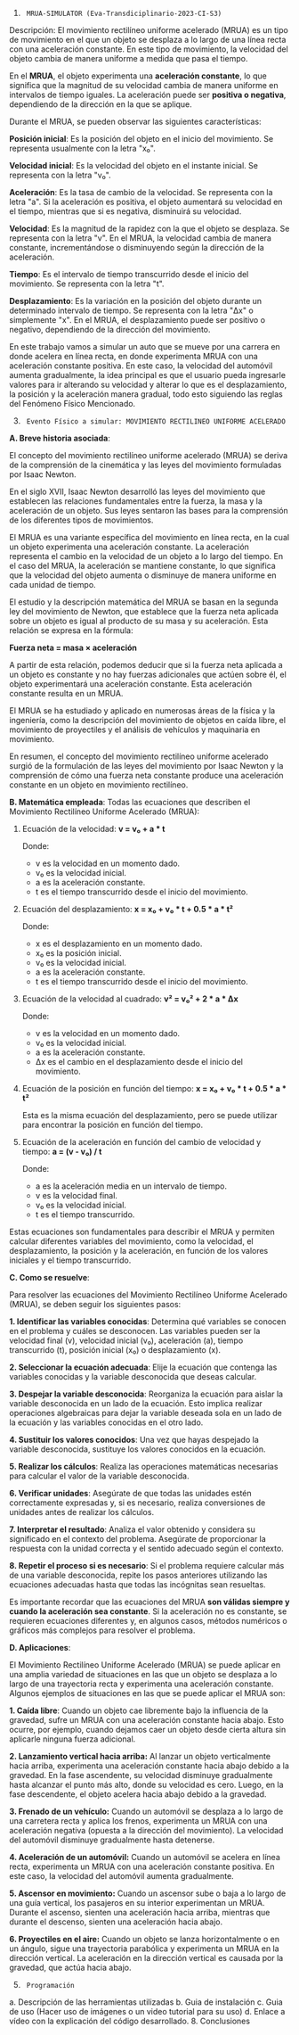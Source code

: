 1.      MRUA-SIMULATOR (Eva-Transdiciplinario-2023-CI-S3)
Descripción: El movimiento rectilíneo uniforme acelerado (MRUA) es un tipo de movimiento en el que un objeto se desplaza a lo largo de una línea recta con una aceleración constante. En este tipo de movimiento, la velocidad del objeto cambia de manera uniforme a medida que pasa el tiempo.


En el **MRUA**, el objeto experimenta una **aceleración constante**, lo que significa que la magnitud de su velocidad cambia de manera uniforme en intervalos de tiempo iguales. La aceleración puede ser **positiva o negativa**, dependiendo de la dirección en la que se aplique.

Durante el MRUA, se pueden observar las siguientes características:

**Posición inicial**: Es la posición del objeto en el inicio del movimiento. Se representa usualmente con la letra "x₀".

**Velocidad inicial**: Es la velocidad del objeto en el instante inicial. Se representa con la letra "v₀".
    
**Aceleración**: Es la tasa de cambio de la velocidad. Se representa con la letra "a". Si la aceleración es positiva, el objeto aumentará su velocidad en el tiempo, mientras que si es negativa, disminuirá su velocidad.
    
**Velocidad**: Es la magnitud de la rapidez con la que el objeto se desplaza. Se representa con la letra "v". En el MRUA, la velocidad cambia de manera constante, incrementándose o disminuyendo según la dirección de la aceleración.
    
**Tiempo**: Es el intervalo de tiempo transcurrido desde el inicio del movimiento. Se representa con la letra "t".
    
 **Desplazamiento**: Es la variación en la posición del objeto durante un determinado intervalo de tiempo. Se representa con la letra "Δx" o simplemente "x". En el MRUA, el desplazamiento puede ser positivo o negativo, dependiendo de la dirección del movimiento.

En este trabajo vamos a simular un auto que se mueve por una carrera en donde acelera en línea recta, en donde experimenta MRUA con una aceleración constante positiva. En este caso, la velocidad del automóvil aumenta gradualmente, la idea principal es que el usuario pueda ingresarle valores para ir alterando su velocidad y alterar lo que es el desplazamiento, la posición y la aceleración manera gradual, todo esto siguiendo las reglas del Fenómeno Físico Mencionado.

3.      Evento Físico a simular: MOVIMIENTO RECTILINEO UNIFORME ACELERADO

**A.      Breve historia asociada**:

El concepto del movimiento rectilíneo uniforme acelerado (MRUA) se deriva de la comprensión de la cinemática y las leyes del movimiento formuladas por Isaac Newton.

En el siglo XVII, Isaac Newton desarrolló las leyes del movimiento que establecen las relaciones fundamentales entre la fuerza, la masa y la aceleración de un objeto. Sus leyes sentaron las bases para la comprensión de los diferentes tipos de movimientos.

El MRUA es una variante específica del movimiento en línea recta, en la cual un objeto experimenta una aceleración constante. La aceleración representa el cambio en la velocidad de un objeto a lo largo del tiempo. En el caso del MRUA, la aceleración se mantiene constante, lo que significa que la velocidad del objeto aumenta o disminuye de manera uniforme en cada unidad de tiempo.

El estudio y la descripción matemática del MRUA se basan en la segunda ley del movimiento de Newton, que establece que la fuerza neta aplicada sobre un objeto es igual al producto de su masa y su aceleración. Esta relación se expresa en la fórmula:

**Fuerza neta = masa × aceleración**

A partir de esta relación, podemos deducir que si la fuerza neta aplicada a un objeto es constante y no hay fuerzas adicionales que actúen sobre él, el objeto experimentará una aceleración constante. Esta aceleración constante resulta en un MRUA.

El MRUA se ha estudiado y aplicado en numerosas áreas de la física y la ingeniería, como la descripción del movimiento de objetos en caída libre, el movimiento de proyectiles y el análisis de vehículos y maquinaria en movimiento.

En resumen, el concepto del movimiento rectilíneo uniforme acelerado surgió de la formulación de las leyes del movimiento por Isaac Newton y la comprensión de cómo una fuerza neta constante produce una aceleración constante en un objeto en movimiento rectilíneo.

**B.      Matemática empleada**:
Todas las ecuaciones que describen el Movimiento Rectilíneo Uniforme Acelerado (MRUA):

1. Ecuación de la velocidad:
   **v = v₀ + a * t**

   Donde:
   - v es la velocidad en un momento dado.
   - v₀ es la velocidad inicial.
   - a es la aceleración constante.
   - t es el tiempo transcurrido desde el inicio del movimiento.

2. Ecuación del desplazamiento:
   **x = x₀ + v₀ * t + 0.5 * a * t²**

   Donde:
   - x es el desplazamiento en un momento dado.
   - x₀ es la posición inicial.
   - v₀ es la velocidad inicial.
   - a es la aceleración constante.
   - t es el tiempo transcurrido desde el inicio del movimiento.

3. Ecuación de la velocidad al cuadrado:
   **v² = v₀² + 2 * a * Δx**

   Donde:
   - v es la velocidad en un momento dado.
   - v₀ es la velocidad inicial.
   - a es la aceleración constante.
   - Δx es el cambio en el desplazamiento desde el inicio del movimiento.

4. Ecuación de la posición en función del tiempo:
   **x = x₀ + v₀ * t + 0.5 * a * t²**

   Esta es la misma ecuación del desplazamiento, pero se puede utilizar para encontrar la posición en función del tiempo.

5. Ecuación de la aceleración en función del cambio de velocidad y tiempo:
   **a = (v - v₀) / t**

   Donde:
   - a es la aceleración media en un intervalo de tiempo.
   - v es la velocidad final.
   - v₀ es la velocidad inicial.
   - t es el tiempo transcurrido.

Estas ecuaciones son fundamentales para describir el MRUA y permiten calcular diferentes variables del movimiento, como la velocidad, el desplazamiento, la posición y la aceleración, en función de los valores iniciales y el tiempo transcurrido.

**C.      **Como se resuelve****:

Para resolver las ecuaciones del Movimiento Rectilíneo Uniforme Acelerado (MRUA), se deben seguir los siguientes pasos:

**1. Identificar las variables conocidas**: Determina qué variables se conocen en el problema y cuáles se desconocen. Las variables pueden ser la velocidad final (v), velocidad inicial (v₀), aceleración (a), tiempo transcurrido (t), posición inicial (x₀) o desplazamiento (x).

**2. Seleccionar la ecuación adecuada**: Elije la ecuación que contenga las variables conocidas y la variable desconocida que deseas calcular.

**3. Despejar la variable desconocida**: Reorganiza la ecuación para aislar la variable desconocida en un lado de la ecuación. Esto implica realizar operaciones algebraicas para dejar la variable deseada sola en un lado de la ecuación y las variables conocidas en el otro lado.

**4. Sustituir los valores conocidos**: Una vez que hayas despejado la variable desconocida, sustituye los valores conocidos en la ecuación.

**5. Realizar los cálculos**: Realiza las operaciones matemáticas necesarias para calcular el valor de la variable desconocida.

**6. Verificar unidades**: Asegúrate de que todas las unidades estén correctamente expresadas y, si es necesario, realiza conversiones de unidades antes de realizar los cálculos.

**7. Interpretar el resultado**: Analiza el valor obtenido y considera su significado en el contexto del problema. Asegúrate de proporcionar la respuesta con la unidad correcta y el sentido adecuado según el contexto.

**8. Repetir el proceso si es necesario**: Si el problema requiere calcular más de una variable desconocida, repite los pasos anteriores utilizando las ecuaciones adecuadas hasta que todas las incógnitas sean resueltas.

Es importante recordar que las ecuaciones del MRUA **son válidas siempre y cuando la aceleración sea constante**. Si la aceleración no es constante, se requieren ecuaciones diferentes y, en algunos casos, métodos numéricos o gráficos más complejos para resolver el problema.

**D.      Aplicaciones**:

El Movimiento Rectilíneo Uniforme Acelerado (MRUA) se puede aplicar en una amplia variedad de situaciones en las que un objeto se desplaza a lo largo de una trayectoria recta y experimenta una aceleración constante. Algunos ejemplos de situaciones en las que se puede aplicar el MRUA son:

**1.  Caída libre**: Cuando un objeto cae libremente bajo la influencia de la gravedad, sufre un MRUA con una aceleración constante hacia abajo. Esto ocurre, por ejemplo, cuando dejamos caer un objeto desde cierta altura sin aplicarle ninguna fuerza adicional.
    
**2.  Lanzamiento vertical hacia arriba:** Al lanzar un objeto verticalmente hacia arriba, experimenta una aceleración constante hacia abajo debido a la gravedad. En la fase ascendente, su velocidad disminuye gradualmente hasta alcanzar el punto más alto, donde su velocidad es cero. Luego, en la fase descendente, el objeto acelera hacia abajo debido a la gravedad.
    
**3.  Frenado de un vehículo:** Cuando un automóvil se desplaza a lo largo de una carretera recta y aplica los frenos, experimenta un MRUA con una aceleración negativa (opuesta a la dirección del movimiento). La velocidad del automóvil disminuye gradualmente hasta detenerse.
    
**4.  Aceleración de un automóvil:** Cuando un automóvil se acelera en línea recta, experimenta un MRUA con una aceleración constante positiva. En este caso, la velocidad del automóvil aumenta gradualmente.
    
**5.  Ascensor en movimiento:** Cuando un ascensor sube o baja a lo largo de una guía vertical, los pasajeros en su interior experimentan un MRUA. Durante el ascenso, sienten una aceleración hacia arriba, mientras que durante el descenso, sienten una aceleración hacia abajo.
    
**6.  Proyectiles en el aire:** Cuando un objeto se lanza horizontalmente o en un ángulo, sigue una trayectoria parabólica y experimenta un MRUA en la dirección vertical. La aceleración en la dirección vertical es causada por la gravedad, que actúa hacia abajo.



5.      Programación

a.      Descripción de las herramientas utilizadas
b.      Guia  de  instalación
c.      Guia  de  uso  (Hacer  uso  de  imágenes  o  un  video  tutorial  para  su  uso)
d.      Enlace  a  vídeo  con  la  explicación  del  código  desarrollado.
8.      Conclusiones

